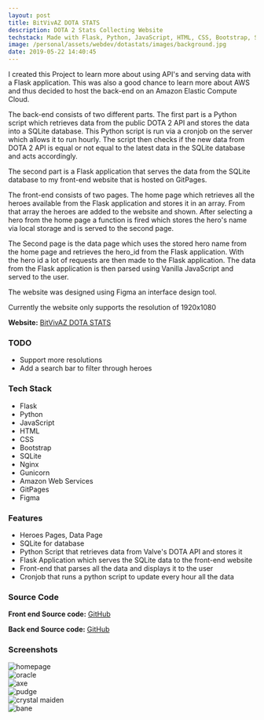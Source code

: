 ```yaml
---
layout: post
title: BitVivAZ DOTA STATS
description: DOTA 2 Stats Collecting Website
techstack: Made with Flask, Python, JavaScript, HTML, CSS, Bootstrap, Sqlite, Nginx, Gunicorn, AWS, GitPages, Figma
image: /personal/assets/webdev/dotastats/images/background.jpg
date: 2019-05-22 14:40:45
---
```


I created this Project to learn more about using API's and serving data with a Flask application. This was also a good chance to learn more about AWS and thus decided to host the back-end on an Amazon Elastic Compute Cloud.

The back-end consists of two different parts. The first part is a Python script which retrieves data from the public DOTA 2 API and stores the data into a SQLite database. This Python script is run via a cronjob on the server which allows it to run hourly. The script then checks if the new data from DOTA 2 API is equal or not equal to the latest data in the SQLite database and acts accordingly.

The second part is a Flask application that serves the data from the SQLite database to my front-end website that is hosted on GitPages.

The front-end consists of two pages. The home page which retrieves all the heroes available from the Flask application and stores it in an array. From that array the heroes are added to the website and shown. After selecting a hero from the home page a function is fired which stores the hero's name via local storage and is served to the second page.

The Second page is the data page which uses the stored hero name from the home page and retrieves the hero_id from the Flask application.
With the hero id a lot of requests are then made to the Flask application. The data from the Flask application is then parsed using Vanilla JavaScript and served to the user.

The website was designed using Figma an interface design tool.

Currently the website only supports the resolution of 1920x1080

<b>Website:</b> [BitVivAZ DOTA STATS](https://bitvivaz.com/dota-stats/)

### TODO

- Support more resolutions
- Add a search bar to filter through heroes

### Tech Stack

- Flask
- Python
- JavaScript
- HTML
- CSS
- Bootstrap
- SQLite
- Nginx
- Gunicorn
- Amazon Web Services
- GitPages
- Figma

### Features

- Heroes Pages, Data Page
- SQLite for database
- Python Script that retrieves data from Valve's DOTA API and stores it
- Flask Application which serves the SQLite data to the front-end website
- Front-end that parses all the data and displays it to the user
- Cronjob that runs a python script to update every hour all the data

### Source Code

<b>Front end Source code:</b> [GitHub](https://github.com/bitVivAZ/dota-stats)

<b>Back end Source code:</b> [GitHub](https://github.com/bitVivAZ/dota-stats-backend)

### Screenshots

<div class="box alt">
	<div class="row 50% uniform">
		<div class="u$"><span class="image fit"><img src="/personal/assets/webdev/dotastats/images/homepage.png" alt="homepage" /></span></div>
		<div class="6u"><span class="image fit"><img src="/personal/assets/webdev/dotastats/images/oracle.png" alt="oracle"/></span></div>
		<div class="6u"><span class="image fit"><img src="/personal/assets/webdev/dotastats/images/axe.png" alt="axe" /></span></div>
		<div class="u$"><span class="image fit"><img src="/personal/assets/webdev/dotastats/images/pudge.png" alt="pudge" /></span></div>
        <div class="6u"><span class="image fit"><img src="/personal/assets/webdev/dotastats/images/cm.png" alt="crystal maiden" /></span></div>
		<div class="6u"><span class="image fit"><img src="/personal/assets/webdev/dotastats/images/bane.png" alt="bane" /></span></div>
	</div>
</div>
